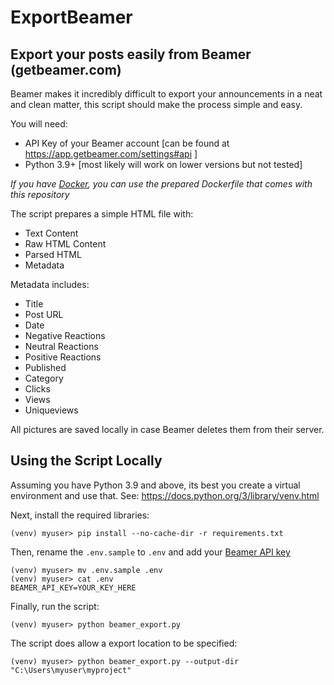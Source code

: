 # ExportBeamer

## Export your posts easily from Beamer (getbeamer.com)

Beamer makes it incredibly difficult to export your announcements in a neat and clean matter, this script should make the process simple and easy.

You will need:

- API Key of your Beamer account [can be found at https://app.getbeamer.com/settings#api ]
- Python 3.9+ [most likely will work on lower versions but not tested]

*If you have [Docker](https://www.docker.com/get-started/), you can use the prepared Dockerfile that comes with this repository*

The script prepares a simple HTML file with:
* Text Content	
* Raw HTML Content	
* Parsed HTML	
* Metadata

Metadata includes:
* Title
* Post URL	
* Date
* Negative Reactions	
* Neutral Reactions	
* Positive Reactions	
* Published
* Category
* Clicks
* Views
* Uniqueviews

All pictures are saved locally in case Beamer deletes them from their server.

## Using the Script Locally
Assuming you have Python 3.9 and above, its best you create a virtual environment and use that. See: https://docs.python.org/3/library/venv.html

Next, install the required libraries:
```
(venv) myuser> pip install --no-cache-dir -r requirements.txt
```

Then, rename the `.env.sample` to `.env` and add your [Beamer API key](https://app.getbeamer.com/settings#api)
```
(venv) myuser> mv .env.sample .env
(venv) myuser> cat .env
BEAMER_API_KEY=YOUR_KEY_HERE
```

Finally, run the script:
```
(venv) myuser> python beamer_export.py
```

The script does allow a export location to be specified:
```
(venv) myuser> python beamer_export.py --output-dir "C:\Users\myuser\myproject"
```

 